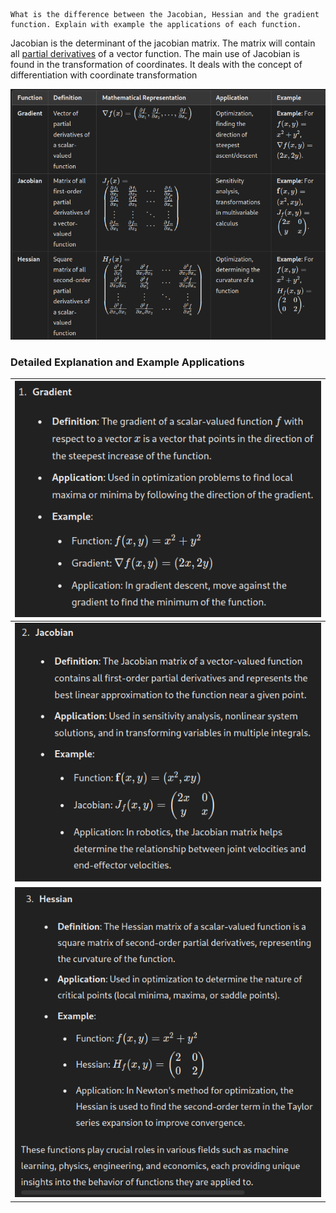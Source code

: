 
	What is the difference between the Jacobian, Hessian and the gradient function. Explain with example the applications of each function.

Jacobian is the determinant of the jacobian matrix. The matrix will contain all [partial derivatives](https://byjus.com/maths/partial-derivative/) of a vector function. The main use of Jacobian is found in the transformation of coordinates. It deals with the concept of differentiation with coordinate transformation

![Pasted image 20240528163659](Pasted%20image%2020240528163659.png)
### Detailed Explanation and Example Applications


| ![Pasted image 20240528164007](Pasted%20image%2020240528164007.png) |
| ---------------------------------------- |
| ![Pasted image 20240528164043](Pasted%20image%2020240528164043.png) |
| ![Pasted image 20240528164132](Pasted%20image%2020240528164132.png) |
